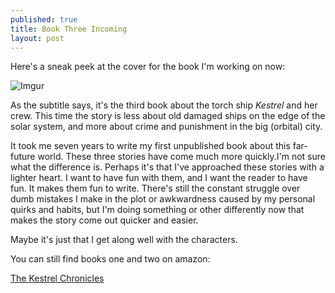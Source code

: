 ```yaml
---
published: true
title: Book Three Incoming
layout: post
---
```


Here's a sneak peek at the cover for the book I'm working on now:

![Imgur](http://i.imgur.com/vgIKUXh.jpg)

As the subtitle says, it's the third book about the torch ship *Kestrel* and her crew. This time the story is less about old damaged ships on the edge of the solar system, and more about crime and punishment in the big (orbital) city.

It took me seven years to write my first unpublished book about this far-future world. These three stories have come much more quickly.I'm not sure what the difference is. Perhaps it's that I've approached these stories with a lighter heart. I want to have fun with them, and I want the reader to have fun. It makes them fun to write. There's still the constant struggle over dumb mistakes I make in the plot or awkwardness caused by my personal quirks and habits, but I'm doing something or other differently now that makes the story come out quicker and easier.

Maybe it's just that I get along well with the characters.

You can still find books one and two on amazon:

[The Kestrel Chronicles](http://www.amazon.com/Kestrel-Chronicles-2-Book/dp/B0161X4O6K/ref=sr_1_3?s=digital-text&ie=UTF8&qid=1448733049&sr=1-3 "The Kestrel Chronicles")
